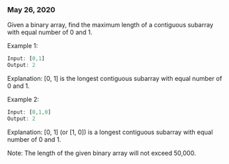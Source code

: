 ### May 26, 2020

Given a binary array, find the maximum length of a contiguous subarray with equal number of 0 and 1.

Example 1:
```js
Input: [0,1]
Output: 2
```
Explanation: [0, 1] is the longest contiguous subarray with equal number of 0 and 1.

Example 2:
```js
Input: [0,1,0]
Output: 2
```
Explanation: [0, 1] (or [1, 0]) is a longest contiguous subarray with equal number of 0 and 1.

Note: The length of the given binary array will not exceed 50,000.
